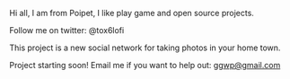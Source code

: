 Hi all, I am from Poipet, I like play game and open source projects.

Follow me on twitter: @tox6lofi

This project is a new social network for taking photos in your home town.

Project starting soon! Email me if you want to help out: ggwp@gmail.com
